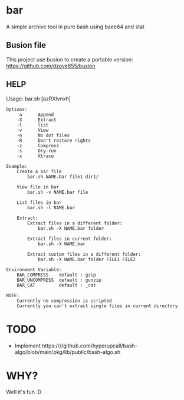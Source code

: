 # bar
A simple archive tool in pure bash using baee64 and stat

## Busion file
This project use busion to create a portable version: https://github.com/dzove855/busion

## HELP



Usage: bar.sh [azRXlvnxh]

    Options:
        -a      Append
        -X      Extract
        -l      list
        -v      View       
        -n      No dot files
        -R      Don't restore rights
        -z      Compress
        -s      Dry-run
        -x      Xtrace

    Example:
        Create a bar file
            bar.sh NAME.bar file1 dir1/

        View file in bar
            bar.sh -v NAME.bar file

        List files in bar
            bar.sh -l NAME.bar
    
        Extract:
            Extract files in a different folder:
                bar.sh -X NAME.bar folder

            Extract files in current folder:
                bar.sh -X NAME.bar 
    
            Extract custom files in a different folder:
                bar.sh -X NAME.bar folder FILE1 FILE2

    Environment Variable:
        BAR_COMPRESS    default : gzip
        BAR_UNCOMPRESS  default : gunzip
        BAR_CAT         default : _cat

    NOTE:
        Currently no compression is scripted
        Currently you can't extract single files in current directory

 
        
# TODO
* Implement https:////github.com/hyperupcall/bash-algo/blob/main/pkg/lib/public/bash-algo.sh


# WHY?
Well it's fun :D
